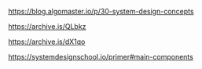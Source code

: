 https://blog.algomaster.io/p/30-system-design-concepts

https://archive.is/QLbkz

https://archive.is/dX1qo

https://systemdesignschool.io/primer#main-components


